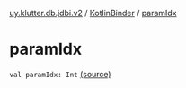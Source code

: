 [uy.klutter.db.jdbi.v2](../index.md) / [KotlinBinder](index.md) / [paramIdx](.)


# paramIdx
`val paramIdx: Int` [(source)](https://github.com/kohesive/klutter/blob/master/db-jdbi-v2-jdk6/src/main/kotlin/uy/klutter/db/jdbi/v2/KotlinBinder.kt#L18)


